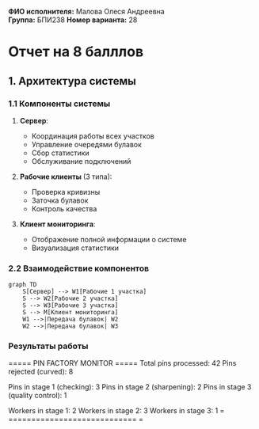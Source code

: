 **ФИО исполнителя:** Малова Олеся Андреевна  
**Группа:** БПИ238
**Номер варианта:** 28

# Отчет на 8 балллов

## 1. Архитектура системы

### 1.1 Компоненты системы

1. **Сервер**:
   - Координация работы всех участков
   - Управление очередями булавок
   - Сбор статистики
   - Обслуживание подключений

2. **Рабочие клиенты** (3 типа):
   - Проверка кривизны
   - Заточка булавок
   - Контроль качества

3. **Клиент мониторинга**:
   - Отображение полной информации о системе
   - Визуализация статистики

### 2.2 Взаимодействие компонентов

```mermaid
graph TD
    S[Сервер] --> W1[Рабочие 1 участка]
    S --> W2[Рабочие 2 участка]
    S --> W3[Рабочие 3 участка]
    S --> M[Клиент мониторинга]
    W1 -->|Передача булавок| W2
    W2 -->|Передача булавок| W3
```

### Результаты работы

===== PIN FACTORY MONITOR =====
Total pins processed: 42
Pins rejected (curved): 8

Pins in stage 1 (checking): 3
Pins in stage 2 (sharpening): 2
Pins in stage 3 (quality control): 1

Workers in stage 1: 2
Workers in stage 2: 3
Workers in stage 3: 1
= ============================ =
